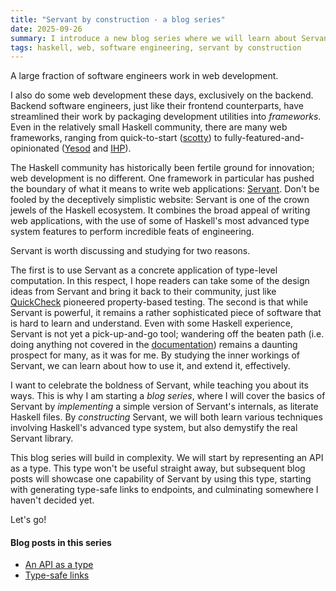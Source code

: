 ```yaml
---
title: "Servant by construction - a blog series"
date: 2025-09-26
summary: I introduce a new blog series where we will learn about Servant, a Haskell web framework powered by cutting-edge type features, by building simple versions of its important features.
tags: haskell, web, software engineering, servant by construction
---
```


A large fraction of software engineers work in web development.

I also do some web development these days, exclusively on the backend. Backend software engineers, just like their frontend counterparts, have streamlined their work by packaging development utilities into *frameworks*. Even in the relatively small Haskell community, there are many web frameworks, ranging from quick-to-start ([scotty](https://github.com/scotty-web/scotty)) to fully-featured-and-opinionated ([Yesod](https://www.yesodweb.com/) and [IHP](https://ihp.digitallyinduced.com/)).

The Haskell community has historically been fertile ground for innovation; web development is no different. One framework in particular has pushed the boundary of what it means to write web applications: [Servant](https://www.servant.dev/).
Don't be fooled by the deceptively simplistic website: Servant is one of the crown jewels of the Haskell ecosystem. It combines the broad appeal of writing web applications, with the use of some of Haskell's most advanced type system features to perform incredible feats of engineering.

Servant is worth discussing and studying for two reasons.

The first is to use Servant as a concrete application of type-level computation. In this respect, I hope readers can take some of the design ideas from Servant and bring it back to their community, just like [QuickCheck](https://hackage.haskell.org/package/QuickCheck) pioneered property-based testing.
The second is that while Servant is powerful, it remains a rather sophisticated piece of software that is hard to learn and understand. Even with some Haskell experience, Servant is not yet a pick-up-and-go tool; wandering off the beaten path (i.e. doing anything not covered in the [documentation](https://docs.servant.dev/)) remains a daunting prospect for many, as it was for me. By studying the inner workings of Servant, we can learn about how to use it, and extend it, effectively.

I want to celebrate the boldness of Servant, while teaching you about its ways. This is why I am starting a *blog series*, where I will cover the basics of Servant by *implementing* a simple version of Servant's internals, as literate Haskell files. By *constructing* Servant, we will both learn various techniques involving Haskell's advanced type system, but also demystify the real Servant library.

This blog series will build in complexity. We will start by representing an API as a type. This type won't be useful straight away, but subsequent blog posts will showcase one capability of Servant by using this type, starting with generating type-safe links to endpoints, and culminating somewhere I haven't decided yet.

Let's go!

#### Blog posts in this series


* [An API as a type](/posts/servant-by-construction/ApiAsType.html)
* [Type-safe links](/posts/servant-by-construction/TypeSafeLinks.html)
